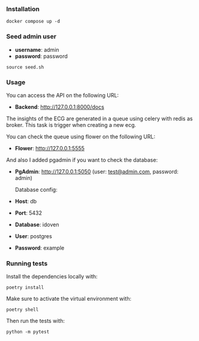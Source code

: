 ### Installation

```
docker compose up -d
```

### Seed admin user

- **username**: admin
- **password**: password

```
source seed.sh
```

### Usage

You can access the API on the following URL:

- **Backend**: http://127.0.0.1:8000/docs

The insights of the ECG are generated in a queue using celery with redis as broker.
This task is trigger when creating a new ecg.

You can check the queue using flower on the following URL:

- **Flower**: http://127.0.0.1:5555

And also I added pgadmin if you want to check the database:

- **PgAdmin**: http://127.0.0.1:5050 (user: test@admin.com, password: admin)

  Database config:

- **Host**: db
- **Port**: 5432
- **Database**: idoven
- **User**: postgres
- **Password**: example

### Running tests

Install the dependencies locally with:

```
poetry install
```

Make sure to activate the virtual environment with:

```
poetry shell
```

Then run the tests with:

```
python -m pytest
```
